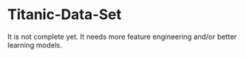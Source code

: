 # Titanic-Data-Set

It is not complete yet. It needs more feature engineering and/or better learning models.
